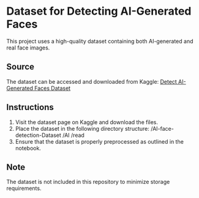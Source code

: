 # Dataset for Detecting AI-Generated Faces

This project uses a high-quality dataset containing both AI-generated and real face images.

## Source
The dataset can be accessed and downloaded from Kaggle:
[Detect AI-Generated Faces Dataset](https://www.kaggle.com/datasets/shahzaibshazoo/detect-ai-generated-faces-high-quality-dataset)

## Instructions
1. Visit the dataset page on Kaggle and download the files.
2. Place the dataset in the following directory structure:
   /AI-face-detection-Dataset /AI /read
3. Ensure that the dataset is properly preprocessed as outlined in the notebook.

## Note
The dataset is not included in this repository to minimize storage requirements.
